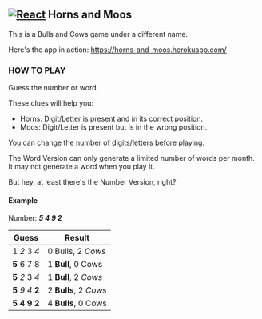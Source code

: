 ## **[![React](https://user-images.githubusercontent.com/29721601/31213521-a275572e-a9d9-11e7-929d-1d854b01d279.png "React")](https://facebook.github.io/react/) Horns and Moos**

This is a Bulls and Cows game under a different name.

Here's the app in action: https://horns-and-moos.herokuapp.com/

### HOW TO PLAY
Guess the number or word.

These clues will help you:

- Horns: Digit/Letter is present and in its correct position.
- Moos: Digit/Letter is present but is in the wrong position.

You can change the number of digits/letters before playing.

The Word Version can only generate a limited number of words per month. It may not generate a word when you play it.

But hey, at least there's the Number Version, right?

#### Example
Number: ***5 4 9 2***

Guess | Result
----- | ------
 1 *2* 3 *4* | 0 Bulls, 2 *Cows*
 **5** 6 7 8 | 1 **Bull**, 0 Cows
 **5** *2* 3 *4* | 1 **Bull**, 2 *Cows*
 **5** *9* *4* **2** | 2 **Bulls**, 2 *Cows*
 **5** **4** **9** **2** | 4 **Bulls**, 0 Cows
